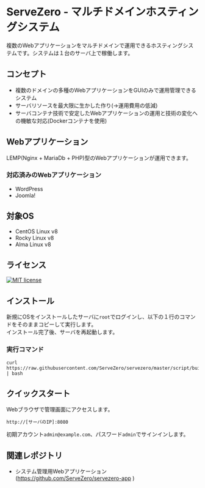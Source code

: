 # ServeZero - マルチドメインホスティングシステム

複数のWebアプリケーションをマルチドメインで運用できるホスティングシステムです。システムは１台のサーバ上で稼働します。

## コンセプト

- 複数のドメインの多種のWebアプリケーションをGUIのみで運用管理できるシステム
- サーバリソースを最大限に生かした作り(→運用費用の低減)
- サーバコンテナ技術で安定したWebアプリケーションの運用と技術の変化への機敏な対応(Dockerコンテナを使用)

## Webアプリケーション

LEMP(Nginx + MariaDb + PHP)型のWebアプリケーションが運用できます。  

### 対応済みのWebアプリケーション

- WordPress
- Joomla!

## 対象OS
- CentOS Linux v8
- Rocky Linux v8
- Alma Linux v8

## ライセンス

[![MIT license](https://img.shields.io/badge/License-MIT-blue.svg)](https://lbesson.mit-license.org/)

## インストール
新規にOSをインストールしたサーバに`root`でログインし、以下の１行のコマンドをそのままコピーして実行します。  
インストール完了後、サーバを再起動します。

### 実行コマンド
```
curl https://raw.githubusercontent.com/ServeZero/servezero/master/script/build_env.sh | bash
```

## クイックスタート

Webブラウザで管理画面にアクセスします。

```
http://[サーバのIP]:8080
```

初期アカウント`admin@example.com`、パスワード`admin`でサインインします。

## 関連レポジトリ

- システム管理用Webアプリケーション(https://github.com/ServeZero/servezero-app )
